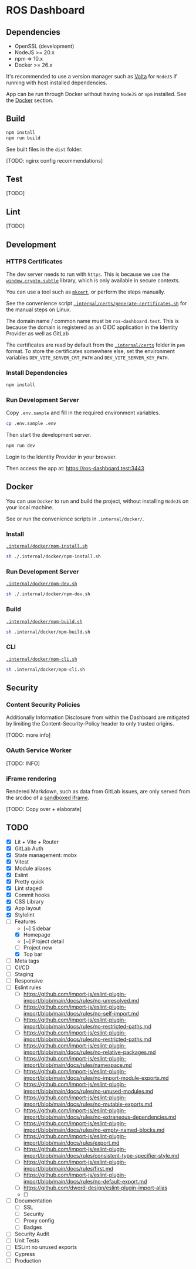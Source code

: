 # ROS Dashboard

## Dependencies

- OpenSSL (development)
- NodeJS >= 20.x
- npm => 10.x
- Docker >= 26.x

It's recommended to use a version manager such as [Volta](https://volta.sh/) for `NodeJS` if running with host installed dependencies.

App can be run through Docker without having `NodeJS` or `npm` installed. See the [Docker](#docker) section.

## Build

```sh
npm install
npm run build
```

See built files in the `dist` folder.

[TODO: nginx config recommendations]

## Test

[TODO]

## Lint

[TODO]

## Development

### HTTPS Certificates

The dev server needs to run with `https`. This is because we use the [`window.crypto.subtle`](https://developer.mozilla.org/en-US/docs/Web/API/Crypto/subtle) library, which is only available in secure contexts.

You can use a tool such as [`mkcert`](https://github.com/FiloSottile/mkcert), or perform the steps manually.

See the convenience script [`.internal/certs/generate-certificates.sh`](.internal/certs/generate-certificates.sh) for the manual steps on Linux.

The domain name / common name must be `ros-dashboard.test`. This is because the domain is registered as an OIDC application in the Identity Provider as well as GitLab

The certificates are read by default from the [`.internal/certs`](.internal/certs) folder in `pem` format. To store the certificates somewhere else, set the environment variables `DEV_VITE_SERVER_CRT_PATH` and `DEV_VITE_SERVER_KEY_PATH`.

### Install Dependencies

```sh
npm install
```

### Run Development Server

Copy `.env.sample` and fill in the required environment variables.

```sh
cp .env.sample .env
```

Then start the development server.

```sh
npm run dev
```

Login to the Identity Provider in your browser.

Then access the app at: <https://ros-dashboard.test:3443>

## Docker

You can use `Docker` to run and build the project, without installing `NodeJS` on your local machine.

See or run the convenience scripts in `.internal/docker/`.

### Install

[`.internal/docker/npm-install.sh`](/.internal/docker/npm-install.sh)

```sh
sh ./.internal/docker/npm-install.sh
```

### Run Development Server

[`.internal/docker/npm-dev.sh`](/.internal/docker/npm-dev.sh)

```sh
sh ./.internal/docker/npm-dev.sh
```

### Build

[`.internal/docker/npm-build.sh`](/.internal/docker/npm-build.sh)

```sh
sh .internal/docker/npm-build.sh
```

### CLI

[`.internal/docker/npm-cli.sh`](/.internal/docker/npm-cli.sh)

```sh
sh .internal/docker/npm-cli.sh
```

## Security

### Content Security Policies

Additionally Information Disclosure from within the Dashboard are mitigated by limiting the Content-Security-Policy header to only trusted origins.

[TODO: more info]

### OAuth Service Worker

[TODO: INFO]

### iFrame rendering

Rendered Markdown, such as data from GitLab issues, are only served from the srcdoc of a [sandboxed iframe](elements/ui/unsafe-content.js).

[TODO: Copy over + elaborate]

## TODO

- [x] Lit + Vite + Router
- [x] GitLab Auth
- [x] State management: mobx
- [x] Vitest
- [x] Module aliases
- [x] Eslint
- [x] Pretty quick
- [x] Lint staged
- [x] Commit hooks
- [x] CSS Library
- [x] App layout
- [x] Stylelint
- [ ] Features
  - [~] Sidebar
  - [x] Homepage
  - [~] Project detail
  - [ ] Project new
  - [x] Top bar
- [ ] Meta tags
- [ ] CI/CD
- [ ] Staging
- [ ] Responsive
- [ ] Eslint rules
  - [ ] https://github.com/import-js/eslint-plugin-import/blob/main/docs/rules/no-unresolved.md
  - [ ] https://github.com/import-js/eslint-plugin-import/blob/main/docs/rules/no-self-import.md
  - [ ] https://github.com/import-js/eslint-plugin-import/blob/main/docs/rules/no-restricted-paths.md
  - [ ] https://github.com/import-js/eslint-plugin-import/blob/main/docs/rules/no-restricted-paths.md
  - [ ] https://github.com/import-js/eslint-plugin-import/blob/main/docs/rules/no-relative-packages.md
  - [ ] https://github.com/import-js/eslint-plugin-import/blob/main/docs/rules/namespace.md
  - [ ] https://github.com/import-js/eslint-plugin-import/blob/main/docs/rules/no-import-module-exports.md
  - [ ] https://github.com/import-js/eslint-plugin-import/blob/main/docs/rules/no-unused-modules.md
  - [ ] https://github.com/import-js/eslint-plugin-import/blob/main/docs/rules/no-mutable-exports.md
  - [ ] https://github.com/import-js/eslint-plugin-import/blob/main/docs/rules/no-extraneous-dependencies.md
  - [ ] https://github.com/import-js/eslint-plugin-import/blob/main/docs/rules/no-empty-named-blocks.md
  - [ ] https://github.com/import-js/eslint-plugin-import/blob/main/docs/rules/export.md
  - [ ] https://github.com/import-js/eslint-plugin-import/blob/main/docs/rules/consistent-type-specifier-style.md
  - [ ] https://github.com/import-js/eslint-plugin-import/blob/main/docs/rules/first.md
  - [ ] https://github.com/import-js/eslint-plugin-import/blob/main/docs/rules/no-default-export.md
  - [ ] https://github.com/dword-design/eslint-plugin-import-alias
  - [ ]
- [ ] Documentation
  - [ ] SSL
  - [ ] Security
  - [ ] Proxy config
  - [ ] Badges
- [ ] Security Audit
- [ ] Unit Tests
- [ ] ESLint no unused exports
- [ ] Cypress
- [ ] Production
